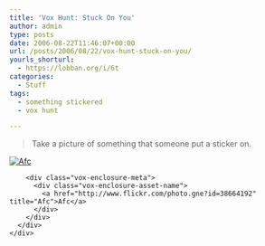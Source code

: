 ```yaml
---
title: 'Vox Hunt: Stuck On You'
author: admin
type: posts
date: 2006-08-22T11:46:07+00:00
url: /posts/2006/08/22/vox-hunt-stuck-on-you/
yourls_shorturl:
  - https://lobban.org/i/6t
categories:
  - Stuff
tags:
  - something stickered
  - vox hunt

---
```

> Take a picture of something that someone put a sticker on.

<div class="vox-enclosure vox-enclosure-center vox-enclosure-large vox-photo-enclosure">
  <div class="vox-enclosure-inner">
    <div class="vox-enclosure-list">
      <div class="vox-enclosure-item vox-photo-asset vox-last">
        <div class="vox-enclosure-image">
          <a href="http://www.flickr.com/photo.gne?id=38664192" title="Afc"><img alt="Afc" class="asset asset-image at-xid-6a01348743f8e2970c0133f423da6e970b" src="https://nonimage.typepad.com/.a/6a01348743f8e2970c0133f423da6e970b-320pi" /></a>
        </div>
        
        <div class="vox-enclosure-meta">
          <div class="vox-enclosure-asset-name">
            <a href="http://www.flickr.com/photo.gne?id=38664192" title="Afc">Afc</a>
          </div>
        </div>
      </div>
    </div>
  </div>
</div>